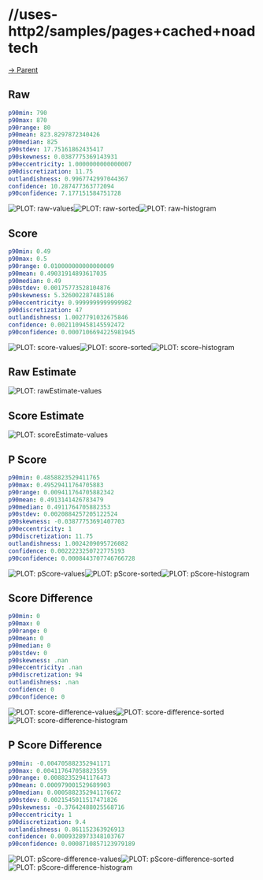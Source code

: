 
# //uses-http2/samples/pages+cached+noadtech

[→ Parent](../..)


## Raw


```yaml
p90min: 790
p90max: 870
p90range: 80
p90mean: 823.8297872340426
p90median: 825
p90stdev: 17.75161862435417
p90skewness: 0.0387775369143931
p90eccentricity: 1.0000000000000007
p90discretization: 11.75
outlandishness: 0.9967742997044367
confidence: 10.287477363772094
p90confidence: 7.177151584751728

```

![PLOT: raw-values](./raw/values.svg)![PLOT: raw-sorted](./raw/sorted.svg)![PLOT: raw-histogram](./raw/histogram.svg)
## Score


```yaml
p90min: 0.49
p90max: 0.5
p90range: 0.010000000000000009
p90mean: 0.49031914893617035
p90median: 0.49
p90stdev: 0.00175773528104876
p90skewness: 5.326002287485186
p90eccentricity: 0.9999999999999982
p90discretization: 47
outlandishness: 1.0027791032675846
confidence: 0.0021109458145592472
p90confidence: 0.0007106694225981945

```

![PLOT: score-values](./score/values.svg)![PLOT: score-sorted](./score/sorted.svg)![PLOT: score-histogram](./score/histogram.svg)
## Raw Estimate

![PLOT: rawEstimate-values](./rawEstimate/values.svg)
## Score Estimate

![PLOT: scoreEstimate-values](./scoreEstimate/values.svg)
## P Score


```yaml
p90min: 0.4858823529411765
p90max: 0.49529411764705883
p90range: 0.009411764705882342
p90mean: 0.4913141426783479
p90median: 0.4911764705882353
p90stdev: 0.0020884257205122524
p90skewness: -0.03877753691407703
p90eccentricity: 1
p90discretization: 11.75
outlandishness: 1.0024209095726082
confidence: 0.0022223250722775193
p90confidence: 0.0008443707746766728

```

![PLOT: pScore-values](./pScore/values.svg)![PLOT: pScore-sorted](./pScore/sorted.svg)![PLOT: pScore-histogram](./pScore/histogram.svg)
## Score Difference


```yaml
p90min: 0
p90max: 0
p90range: 0
p90mean: 0
p90median: 0
p90stdev: 0
p90skewness: .nan
p90eccentricity: .nan
p90discretization: 94
outlandishness: .nan
confidence: 0
p90confidence: 0

```

![PLOT: score-difference-values](./score-difference/values.svg)![PLOT: score-difference-sorted](./score-difference/sorted.svg)![PLOT: score-difference-histogram](./score-difference/histogram.svg)
## P Score Difference


```yaml
p90min: -0.004705882352941171
p90max: 0.004117647058823559
p90range: 0.00882352941176473
p90mean: 0.000979001529689903
p90median: 0.0005882352941176672
p90stdev: 0.0021545011517471826
p90skewness: -0.37642488025568716
p90eccentricity: 1
p90discretization: 9.4
outlandishness: 0.861152363926913
confidence: 0.0009328973348103767
p90confidence: 0.0008710857123979189

```

![PLOT: pScore-difference-values](./pScore-difference/values.svg)![PLOT: pScore-difference-sorted](./pScore-difference/sorted.svg)![PLOT: pScore-difference-histogram](./pScore-difference/histogram.svg)